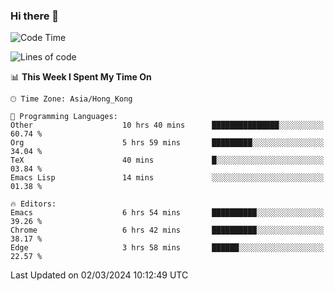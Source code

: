 ### Hi there 👋

<!--
**nicehiro/nicehiro** is a ✨ _special_ ✨ repository because its `README.md` (this file) appears on your GitHub profile.

Here are some ideas to get you started:

- 🔭 I’m currently working on ...
- 🌱 I’m currently learning ...
- 👯 I’m looking to collaborate on ...
- 🤔 I’m looking for help with ...
- 💬 Ask me about ...
- 📫 How to reach me: ...
- 😄 Pronouns: ...
- ⚡ Fun fact: ...
-->

<!--START_SECTION:waka-->
![Code Time](http://img.shields.io/badge/Code%20Time-271%20hrs%209%20mins-blue)

![Lines of code](https://img.shields.io/badge/From%20Hello%20World%20I%27ve%20Written-2.6%20million%20lines%20of%20code-blue)

📊 **This Week I Spent My Time On** 

```text
🕑︎ Time Zone: Asia/Hong_Kong

💬 Programming Languages: 
Other                    10 hrs 40 mins      ███████████████░░░░░░░░░░   60.74 % 
Org                      5 hrs 59 mins       █████████░░░░░░░░░░░░░░░░   34.04 % 
TeX                      40 mins             █░░░░░░░░░░░░░░░░░░░░░░░░   03.84 % 
Emacs Lisp               14 mins             ░░░░░░░░░░░░░░░░░░░░░░░░░   01.38 % 

🔥 Editors: 
Emacs                    6 hrs 54 mins       ██████████░░░░░░░░░░░░░░░   39.26 % 
Chrome                   6 hrs 42 mins       ██████████░░░░░░░░░░░░░░░   38.17 % 
Edge                     3 hrs 58 mins       ██████░░░░░░░░░░░░░░░░░░░   22.57 % 
```


 Last Updated on 02/03/2024 10:12:49 UTC
<!--END_SECTION:waka-->
